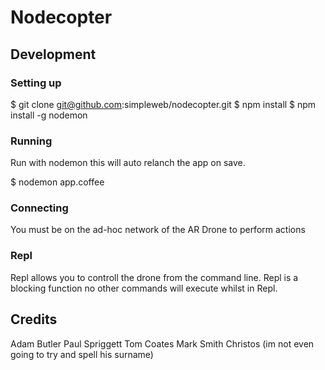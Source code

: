 # Nodecopter

## Development

### Setting up
  
  $ git clone git@github.com:simpleweb/nodecopter.git
  $ npm install
  $ npm install -g nodemon

### Running

Run with nodemon this will auto relanch the app on save.

  $ nodemon app.coffee

### Connecting

You must be on the ad-hoc network of the AR Drone to perform actions

### Repl

Repl allows you to controll the drone from the command line. Repl is a blocking function no other commands will execute whilst in Repl.

## Credits

Adam Butler
Paul Spriggett
Tom Coates
Mark Smith
Christos (im not even going to try and spell his surname)
